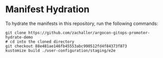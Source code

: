 # Manifest Hydration

To hydrate the manifests in this repository, run the following commands:

```shell
git clone https://github.com/zachaller/argocon-gitops-promoter-hydrate-demo
# cd into the cloned directory
git checkout 88e481ae146fb45553abc990512fd4f84373f873
kustomize build ./user-configuration/staging/e2e
```
